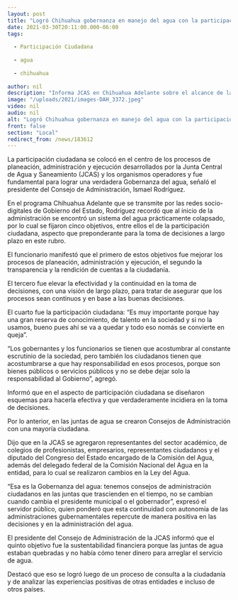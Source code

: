 ```yaml
---
layout: post
title: "Logró Chihuahua gobernanza en manejo del agua con la participación ciudadana"
date: 2021-03-30T20:11:00.000-06:00
tags:
  
  - Participación Ciudadana
  
  - agua
  
  - chihuahua
  
author: nil
description: "Informa JCAS en Chihuahua Adelante sobre el alcance de la integración de Consejos de Administración con mayoría ciudadana en las Juntas de Agua, y los avances en transparencia y rendición de cuentas"
image: "/uploads/2021/images-DAH_3372.jpeg"
video: nil
audio: nil
alt: "Logró Chihuahua gobernanza en manejo del agua con la participación ciudadana"
front: false
section: "Local"
redirect_from: /news/183612
---
```


La participación ciudadana se colocó en el centro de los procesos de planeación, administración y ejecución desarrollados por la Junta Central de Agua y Saneamiento (JCAS) y los organismos operadores y fue fundamental para lograr una verdadera Gobernanza del agua, señaló el presidente del Consejo de Administración, Ismael Rodríguez.

 

En el programa Chihuahua Adelante que se transmite por las redes socio-digitales de Gobierno del Estado, Rodríguez recordó que al inicio de la administración se encontró un sistema del agua prácticamente colapsado, por lo cual se fijaron cinco objetivos, entre ellos el de la participación ciudadana, aspecto que preponderante para la toma de decisiones a largo plazo en este rubro.

 

El funcionario manifestó que el primero de estos objetivos fue mejorar los procesos de planeación, administración y ejecución, el segundo la transparencia y la rendición de cuentas a la ciudadanía.

 

El tercero fue elevar la efectividad y la continuidad en la toma de decisiones, con una visión de largo plazo, para tratar de asegurar que los procesos sean continuos y en base a las buenas decisiones.

 

El cuarto fue la participación ciudadana: “Es muy importante porque hay una gran reserva de conocimiento, de talento en la sociedad y si no la usamos, bueno pues ahí se va a quedar y todo eso nomás se convierte en queja”.

 

 “Los gobernantes y los funcionarios se tienen que acostumbrar al constante escrutinio de la sociedad, pero también los ciudadanos tienen que acostumbrarse a que hay responsabilidad en esos procesos, porque son bienes públicos o servicios públicos y no se debe dejar solo la responsabilidad al Gobierno”, agregó.

 

Informó que en el aspecto de participación ciudadana se diseñaron esquemas para hacerla efectiva y que verdaderamente incidiera en la toma de decisiones.

 

Por lo anterior, en las juntas de agua se crearon Consejos de Administración con una mayoría ciudadana.

 

Dijo que en la JCAS se agregaron representantes del sector académico, de colegios de profesionistas, empresarios, representantes ciudadanos y el diputado del Congreso del Estado encargado de la Comisión del Agua, además del delegado federal de la Comisión Nacional del Agua en la entidad, para lo cual se realizaron cambios en la Ley del Agua.   

 

“Esa es la Gobernanza del agua: tenemos consejos de administración ciudadanos en las juntas que trascienden en el tiempo, no se cambian cuando cambia el presidente municipal o el gobernador”, expresó el servidor público, quien ponderó que esta continuidad con autonomía de las administraciones gubernamentales repercute de manera positiva en las decisiones y en la administración del agua.

 

El presidente del Consejo de Administración de la JCAS informó que el quinto objetivo fue la sustentabilidad financiera porque las juntas de agua estaban quebradas y no había cómo tener dinero para arreglar el servicio de agua.

 

Destacó que eso se logró luego de un proceso de consulta a la ciudadanía y de analizar las experiencias positivas de otras entidades e incluso de otros países.